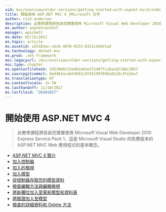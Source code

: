 ```yaml
---
uid: mvc/overview/older-versions/getting-started-with-aspnet-mvc4/index
title: 開始使用 ASP.NET MVC 4 |Microsoft 文件
author: rick-anderson
description: 此教學課程將告訴您建置使用 Microsoft Visual Web Developer 2010 Express Service Pack 1，w 的 ASP.NET MVC Web 應用程式的基本概念...
ms.author: aspnetcontent
manager: wpickett
ms.date: 02/15/2012
ms.topic: article
ms.assetid: a35183ac-cbcb-4070-9233-6331cde921ad
ms.technology: dotnet-mvc
ms.prod: .net-framework
msc.legacyurl: /mvc/overview/older-versions/getting-started-with-aspnet-mvc4
msc.type: chapter
ms.openlocfilehash: 2d53060133e982e01e371407fc18ac62188c36b7
ms.sourcegitcommit: 9a9483aceb34591c97451997036a9120c3fe2baf
ms.translationtype: HT
ms.contentlocale: zh-TW
ms.lasthandoff: 11/10/2017
ms.locfileid: "26501827"
---
```

<a name="getting-started-with-aspnet-mvc-4"></a>開始使用 ASP.NET MVC 4
====================
> 此教學課程將告訴您建置使用 Microsoft Visual Web Developer 2010 Express Service Pack 1，這是 Microsoft Visual Studio 的免費版本的 ASP.NET MVC Web 應用程式的基本概念。


- [ASP.NET MVC 4 簡介](intro-to-aspnet-mvc-4.md)
- [加入控制器](adding-a-controller.md)
- [加入的檢視](adding-a-view.md)
- [加入模型](adding-a-model.md)
- [從控制器存取您的模型資料](accessing-your-models-data-from-a-controller.md)
- [檢查編輯方法與編輯檢視](examining-the-edit-methods-and-edit-view.md)
- [將新欄位加入至電影模型和資料表](adding-a-new-field-to-the-movie-model-and-table.md)
- [將驗證加入至模型](adding-validation-to-the-model.md)
- [檢查的詳細資料和 Delete 方法](examining-the-details-and-delete-methods.md)
